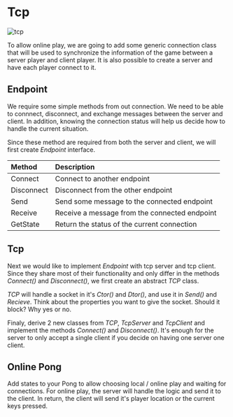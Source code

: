 # Tcp

<img src="https://media.tenor.com/dKj-01-GggoAAAAC/network-connecting.gif" alt="tcp"/>

To allow online play, we are going to add some generic connection class that will be used to synchronize the information of the game between a server player and client player. It is also possible to create a server and have each player connect to it.

## Endpoint

We require some simple methods from out connection. We need to be able to connnect, disconnect, and exchange messages between the server and client. In addition, knowing the connection status will help us decide how to handle the current situation.

Since these method are required from both the server and client, we will first create *Endpoint* interface.

Method      |   Description
:--         |   :--
Connect     |   Connect to another endpoint
Disconnect  |   Disconnect from the other endpoint
Send        |   Send some message to the connected endpoint
Receive     |   Receive a message from the connected endpoint
GetState    |   Return the status of the current connection

## Tcp

Next we would like to implement *Endpoint* with tcp server and tcp client.
Since they share most of their functionality and only differ in the methods *Connect()* and *Disconnect()*, we first create an abstract *TCP* class.

*TCP* will handle a socket in it's *Ctor()* and *Dtor()*, and use it in *Send()* and *Recieve*. Think about the properties you want to give the socket. Should it block? Why yes or no.

Finaly, derive 2 new classes from *TCP*, *TcpServer* and *TcpClient* and implement the methods *Connect()* and *Disconnect()*. It's enough for the server to only accept a single client if you decide on having one server one client.

## Online Pong

Add states to your Pong to allow choosing local / online play and waiting for connections.
For online play, the server will handle the logic and send it to the client. In return, the client will send it's player location or the current keys pressed.




